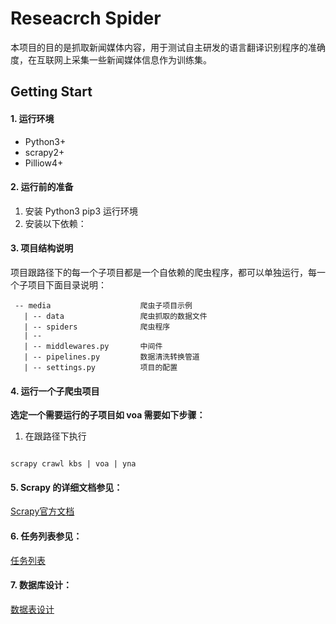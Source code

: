 # Reseacrch Spider
  本项目的目的是抓取新闻媒体内容，用于测试自主研发的语言翻译识别程序的准确度，在互联网上采集一些新闻媒体信息作为训练集。
## Getting Start
#### 1. 运行环境

  - Python3+
  - scrapy2+
  - Pilliow4+

#### 2. 运行前的准备
1. 安装 Python3 pip3 运行环境
2. 安装以下依赖：

#### 3. 项目结构说明
项目跟路径下的每一个子项目都是一个自依赖的爬虫程序，都可以单独运行，每一个子项目下面目录说明：

```shell
 -- media                    爬虫子项目示例
   | -- data                 爬虫抓取的数据文件
   | -- spiders              爬虫程序
   | -- 
   | -- middlewares.py       中间件
   | -- pipelines.py         数据清洗转换管道
   | -- settings.py          项目的配置
```

#### 4. 运行一个子爬虫项目

**选定一个需要运行的子项目如 voa 需要如下步骤：**
1. 在跟路径下执行
```shell

scrapy crawl kbs | voa | yna

```

#### 5. Scrapy 的详细文档参见：
[Scrapy官方文档](https://docs.scrapy.org/en/latest/)

#### 6. 任务列表参见：
[任务列表](https://github.com/zhaotianxiang/MediaSpider/blob/master/summary.md)

#### 7. 数据库设计：
[数据表设计](https://github.com/zhaotianxiang/MediaSpider/blob/master/database.md)
